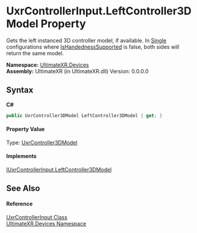 # UxrControllerInput.LeftController3DModel Property 
 

Gets the left instanced 3D controller model, if available. In <a href="T_UltimateXR_Devices_UxrControllerSetupType">Single</a> configurations where <a href="P_UltimateXR_Devices_IUxrControllerInput_IsHandednessSupported">IsHandednessSupported</a> is false, both sides will return the same model.

**Namespace:**&nbsp;<a href="N_UltimateXR_Devices">UltimateXR.Devices</a><br />**Assembly:**&nbsp;UltimateXR (in UltimateXR.dll) Version: 0.0.0.0

## Syntax

**C#**<br />
``` C#
public UxrController3DModel LeftController3DModel { get; }
```


#### Property Value
Type: <a href="T_UltimateXR_Devices_Visualization_UxrController3DModel">UxrController3DModel</a>

#### Implements
<a href="P_UltimateXR_Devices_IUxrControllerInput_LeftController3DModel">IUxrControllerInput.LeftController3DModel</a><br />

## See Also


#### Reference
<a href="T_UltimateXR_Devices_UxrControllerInput">UxrControllerInput Class</a><br /><a href="N_UltimateXR_Devices">UltimateXR.Devices Namespace</a><br />